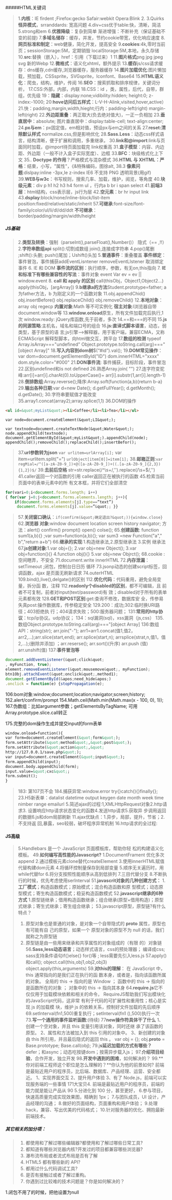 #####HTML关键词
>1.**内核**：IE firdent ;Firefox:gecko
Safair:webkit
Opera:Blink
>2. <DOCTYPE>
3.Quirks **怪异模式**，srranddards: 宽高问题
4.div+css优于table:快，清晰，简洁
5.strong和em
6.**优雅降级**：复杂到简单
渐进增强：不断补充（保证基础不变的前提)
7.**多域名储存**：缓存，并发，节约cookie带宽，优化响应速度
8.**网页标准和制定**：web健康，简化开发，提高安全
9.**cookies**:4k,零时当前页；sessionStorage:5M，定期销毁
localStorage:5M,本地，永久存储
10.**src**:替换（嵌入），href：引用（下载过来）1
11.**图片格式**png jpg jpeg svg 新的Webp
12.**微格式**：语义化xhtml，额外提示
13.**缓存**js/css请求缓存：dns缓存,cdn缓存,浏览器缓存，服务器缓存
14.**图片加载优化**:图片懒加载，预加载，CSSsprite，SVGsprite，Iconfont、Base64
15.**HTML语义化**：爬虫，结构，维护，传阅
16.**SEO**：搜索抓取和排序规律，关键词分析，
17.CSS:外部，内部，内联
18.CSS：id ，类，属性，后代，自带，群组，优先级
19：**隐藏**：display:none;vidibility:hidden; height:0;
z-index:-1000;
20:**hove访问后五样式**：L-V-H-Alink,visited,hover,active）
21.快：padding,margin,width,hieght;行内：padding-left(right) margin-left(right)
22.**外边距重叠**：两正取大(负去绝对值大)，一正一负相加
23.**垂直居中**：absolute; 图片垂直居中：display:table-cell; 
text-align:center; 
24.**px与em**：px固定值，em相对值，预设px与em之间的关系
27.**reset:清除默认样式** normalize.css,但是影响优化
28.**Sass.Less**：动态css样式语言，结构清晰，便于扩展和调用，多重继承，
30.**link和@import**:link与页面同时加载，@import待页面加载完 link权重高
31.**盒子模型**：内容、内边距、外边距（一般不计入盒子实际宽度）、边框
33.**BFC**：块级格式化上下文
35.. **Doctype 的作用**？严格模式与混杂模式
36.**HTML 与 XHTML：严格**：结束，小写，&quot;属性&quot;，《&特殊编码，图徐alt,
38.3 **像素问题**:dislpay:inline -3px,Ie z-index
IE6 不支持 PNG 透明背景(用gif)
39.**WEB与w3c**：书写规则，搜索几率、加载，维护，阅览，等角度
40.**块级元素**：div p h1 h2 h3 h4 form ul ，行内a b br i span select
41.**前端3层**：html结构，css表示层，js行为层
42.**空元素**：br hr input link
43.**dsplay**:block/none/inline-block/list-item
position:fixed/relative/static/inherit
57.**可继承**:font-size/font-family/color/ul/li/dl/dd/ddt
**不可继承**：border/padding/margin/width/height





##### JS基础
>2.**类型及转换**：强制（parseInt(),parseFloat(),Number()） 
隐式（== ,!!） 
2.**字符串数组api** split():切割成数组
join(),连接成字符串
4.pop()尾删 ;shift():头删; push()尾加；Ushift()头加
5.**普通事件**：重叠覆盖
**事件绑定**：事件冒泡，事件捕获addEventLisntener
removeEventLIstener 取消绑定事件 
>6. IE 和 DOM **事件流的区别**：执行顺序，参数，有无on,this指向
>7. **IE 和标准下有哪些兼容性的写法**：事件对象 event 
Var ev = ev || window.event 
>8. **call 和 apply 的区别**
call(thisObj，Object1,Object2...) 
apply(thisObj，[argArray])
9.**b继承a的方法**Student.prototype=father;
a为father方法，b 为刚定义的一个函数对象
11.obj.appendChid()
obj.insertBefore()
obj.replaceChild()
obj.removeChild()
12.**本地对象**：array obj regecp
**内置对象**:Math 等不可实例化
**宿主对象**:l浏览器自带document.window等
13.**window.onload**原生，所有文件加载完后执行,1次
window.ready: jQuery库函数,先于前者，多次
14.==和===的不同
15.**js的同源策略**:主机名，域名和端口号的组合
16.**js:直译式脚本语言**，动态，弱类型，基于原型的语
言;js引擎-->解释器，用于客户端，兼容ECMA，又称ECMAScript
解释型脚本，向html做交互，跨平台
17.**数组的检测**
typeof Array.isArray===&quot;undefined&quot;
Object.prototype.toString.call(arg)===&quot;[object Array]&quot;
18.**写入内容到dom树**$(“#id”).val();
19.**DOM常见操作**：var dom=document.getElementById(&quot;ID&quot;)
dom.innerHTML=&quot;xxxx&quot;
dom.style.color=&quot;#000&quot;
21.**DON事件流**: 事件捕获，目标阶段，事件冒泡
22.区别undefined和is not defined
26.熟悉Array.join( &quot;&quot;)
27.连字符变驼峰:arr[i]=arr[i].charAt(0).toUpperCase()+
arr[i].substr(1,arr[i].length-1)
28.**倒排数组**:Array.reverse();降序:Array.soft(function(a,b){return b-a}
29.**输出各种日期**:var d=new Date();
d.getFullYear(); d.getMonth(); d.getDate();
30.字符串要赋值才能改变
35.array1.concat(array2);array.splice(1,1)
36.DOM的操作
``` html
<ul id=&quot;myList&quot;><li>Coffee</li><li>Tea</li></ul>
``` 
`var node=document.createElement(&quot;LI&quot;); `

`var textnode=document.createTextNode(&quot;Water&quot;); `
`node.appendChild(textnode); `
`document.getElementById(&quot;myList&quot;).appendChild(node);`
`appendChild();removeChild();replaceChild();insertBefor();`
>37.**url参数转为json**
`var urlitem=urlArray[i];`
var item=urlitem.split(&quot;=&quot;) 
`urlObject[item[0]]=item[1];`
38.**邮箱正则**:`var regMial=/^([a-zA-Z0-9_])+@([a-zA-Z0-9_])+((.[a-zA-Z0-9_]{2,3}){1,2})$/`
39.**去前后空格**
str=str.replace(/^\s+/,&apos;&apos;).replace(/\s+$/,&apos;&apos;)
41.caller返回一个对函数的引用
caller返回正在被执行的函数
45.检索当前页面中的表单元素中的所 有文本框，并将它们全部清空
``` js
for(vari=0;i<document.forms.length; i++)
{ for(var j=0;j<document.forms.elements.length; j++){ 
    if(document.forms.elements[j].type==”text”)
     document.forms.elements[j].value=”&quot;; }}
 ```
>57.**关闭窗口确认**：`if(confirm(&quot;确定退出?&quot;)){window.close}`
62.**浏览器 对象**:window document location screen history navigator; 方法：alert()
confirm() prompt() open() colse();
65.**创建函数**: function sum1(a,b){} ;var sum=function(a,b){};
var sum3 =new Function(&quot;a&quot;,&quot;
b&quot;,&quot;return a+b&quot;)
66.**继承的实现**:1.构造继承法,2.原型继承法 3.实例
继承法
67.**js创建对象**:1.var obj={}; 2.var obj=new 
Object();
3.var obj=function(){} 4.function obj(){} 
5.var obj=new Objrct();
68.cookie :空间瞎弄，不安全
71.document.write innerHTML
72.**内存泄漏**：setTimeout ;闭包，控制台日日历 循环
73.jsonp动态的创建script标签，回调函数，ajax
是页面无刷新请求
74.outerHTML
109.bind(),live(),delgate()的区别
112.**优化代码**：代码重用，避免全局变量，拆分函
数，注释
112.**readonly个disabled的区别**，都不可编辑，且
前者不可复制，前者对input(text/password)有
效；disabled对于所有的表单元素都有效
128.**GET和POST区别**:get:查询不修改，数据库安
全，传参易失真post:操作数据库，传参稳定安全
129.200：成功;302:临时换URI路径；403拒绝执
行；404请求失败；500:服务器问题；
131:**常用的http协议**：tcp/ip协议。udp协议；
134：sql漏洞(sql)，xss漏洞（js,css）
135.数组Object.prototype.toString.call(arg)===&quot;[object Array]
136:数组API：string(str); arr.join(&quot;-&quot;); arr1=arr1.concat(值1,值2，arr2,...);arr.slice(start,end); arr.splice(start,n);
arrsplice(strat,n,值1，值2,...);(删除并添加)
；arr.reserse(); arr.sort()(升序) arr.push
(值) arr.unshift(值) 
137:**事件冒泡等**
``` js
document.addEventListener(&quot;click&quot;
, myFunction, true);
element.removeEventListener(&quot;mousemove&quot;, myFunction);
btn1Obj.attachEvent(&quot;onclick&quot;,method1);
document.getElementById(&apos;need_hide&apos;)
.onclick = function(e) {stopPropagation(e);
 ```
106:bom对象:window;document;location;navigator;screen;history;
152.alert/confirm/prompt
154.Math.ceil(Math.min(Math.max(x - 100, 0), 1));
167.伪数组：比如argument参数；getElementsByTagName;
可用Array.prototype.slice.call转正

175.完整的dom操作生成并提交input的form表单
``` html
window.onload=function(){
var form=document.createElement(&quot;form&quot;);
form.setAttribute(&quot;method&quot;,&quot;post&quot;);
form.setAttribute(&quot;action&quot;,&quot;
http://127.0.0.1/save.php&quot;);
var input=document.createElement(&quot;input&quot;);
form.appendChild(input);
document.body.appendChild(form);
input.value=&quot;cxc&quot;;
form.submit();
}
 ```
>183: 第107页不会
184.捕获异常:window.error try{}catch(){}finally{};
23.H5新表单：datalist datetime output keygen 
date month week time nimber range emailurl
5.简述ajax的过程:1,XMLHttpRequest对象2.http请求3.
设置响应http请求状态变化的函数4.发送http请求5.获取异
步调用返回的数据6.js和dom局部刷新
11.ajax优缺点：1.异步，局部，提升，节省；2.不支持返
回,暴露，seo较弱，破坏程序异常机制
16.http请求的全过程:



#### JS高级
>5.Handlebars 是一个 JavaScript 页面模板库，帮助你轻
松的构建语义化模板。
49.**如何编写高性能的Javascript?**
1.DocumentFrament 优化多次append
2.通过模板元素clone替代createElement
3.使用innerHTML赋值代替构建dom元素
4.将循环控制量保存到局部变量
5.顺序无关遍历时，用while代替for
6.将分支按照性能顺序从高到低排列
7.三目代替分支
8.不断执行的时候，优先考虑使用serInterval
51.**javascrit对象的几种创建方式：**
1.**工厂模式**；构造函数模式；原始模式；混合构造函数和原
型模式；动态原型模式；寄生构造函数模式；稳妥构造函数模式
52.**javascript继承的6种方式**
>1.原型链继承；借用构造函数继承；组合继承(原型+借用构造)；原型式继承；寄生式继承；寄生组合继承；
53.javascript原型，原型链?有什么特点？
>1. 原型对象也是普通的对象，是对象一个自带隐式的 
__proto__ 属性，原型也有可能有自 己的原型，如果一个
原型对象的原型不为 null 的话，我们就称之为原型链 
>2. 原型链是由一些用来继承和共享属性的对象组成的（有限
的）对象链
56.**Sass,less动态语言**；动态样式语言，css的预处理器；
编译成css; sass支持条件语句if{}else{} for()等 ;
less需要先引入less.js
57.apply()和call();
object.call(this,obj1,obj2,obj3)
object.apply(this,arguments)
59.**对this的理解**：
在 JavaScript 中，this 通常指向的是我们正在执行的函
数本身，或者是，指向该函数所属 的对象。 
全局的 this → 指向的是 Window ；
函数中的 this → 指向的是函数所在的对象 ；
对象中的 this → 指向其本身
64.**require.js**它不仅仅用于加载模块依赖和相关的命令，
RequireJS帮助我们写出模块化的JavaScript代码，这非常
有利于代码的可扩展性和重用性；核心是实现 js 的加载模
块，维护 js 的依赖关系，控制好文件加载的先后顺序
69.setInterval(fn1,500)重复执行；setInterval(fn1
(),500)执行一次
73.**写一个通用的事件监听函数**:(待续)
77**new操作符具体干了什么**
1、创建一个空对象，并且 this 变量引用该对象，同时还继
承了该函数的原型。 
2、属性和方法被加入到 this 引用的对象中。 
3、新创建的对象由 this 所引用，并且最后隐式的返回 this 。 var obj = {}; obj.__proto__ = Base.prototype; Base.call(obj);
79.j**s延迟加载的方式有哪些？**
defer；和async；动态吃按键dom；按需异步载入js；
97.**介绍项目经验**，合作开发，独立开发
98.**开发中遇到的困难**，如何解决的？
99.**你对前端工程师这个职位是怎么理解的？**你认为他的前景如何?
前端是最贴近用户的程序员，比后端、数据库、产品经理、运营、安全都近。 
1、实现界面交互
2、提升用户体验
3、有了 Node.js，前端可以实现服务端的一些事情 171大宝贝4. 前端是最贴近用户的程序员，前端的能力就是能让产品从 90 5.分进化到 100 分，甚至更好，
6.参与项目，快速高质量完成实现效果图，精确到 1px；
7.与团队成员，UI 设计，产品经理的沟通； 
8.做好的页面结构，页面重构和用户体验；
9.处理 hack，兼容、写出优美的代码格式；
10.针对服务器的优化、拥抱最新前端技术。

##### 其它相关的加分项：
>1. 都使用和了解过哪些编辑器?都使用和了解过哪些日常工具? 
>2. 都知道有哪些浏览器内核?开发过的项目都兼容哪些浏览器? 
>3. 瀑布流布局或者流式布局是否有了解 
>4. HTML5 都有哪些新的 API? 
>5. 都用过什么代码调试工具? 
>6. 是否有接触过或者了解过重构。
>7. 你遇到过比较难的技术问题是？你是如何解决的？

1.闭包不用了的时候，把他设置为null